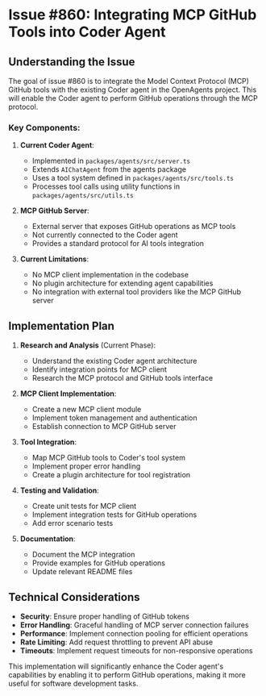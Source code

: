 # Issue #860: Integrating MCP GitHub Tools into Coder Agent

## Understanding the Issue

The goal of issue #860 is to integrate the Model Context Protocol (MCP) GitHub tools with the existing Coder agent in the OpenAgents project. This will enable the Coder agent to perform GitHub operations through the MCP protocol.

### Key Components:

1. **Current Coder Agent**: 
   - Implemented in `packages/agents/src/server.ts`
   - Extends `AIChatAgent` from the agents package
   - Uses a tool system defined in `packages/agents/src/tools.ts`
   - Processes tool calls using utility functions in `packages/agents/src/utils.ts`

2. **MCP GitHub Server**:
   - External server that exposes GitHub operations as MCP tools
   - Not currently connected to the Coder agent
   - Provides a standard protocol for AI tools integration

3. **Current Limitations**:
   - No MCP client implementation in the codebase
   - No plugin architecture for extending agent capabilities
   - No integration with external tool providers like the MCP GitHub server

## Implementation Plan

1. **Research and Analysis** (Current Phase):
   - Understand the existing Coder agent architecture
   - Identify integration points for MCP client
   - Research the MCP protocol and GitHub tools interface

2. **MCP Client Implementation**:
   - Create a new MCP client module
   - Implement token management and authentication
   - Establish connection to MCP GitHub server

3. **Tool Integration**:
   - Map MCP GitHub tools to Coder's tool system
   - Implement proper error handling
   - Create a plugin architecture for tool registration

4. **Testing and Validation**:
   - Create unit tests for MCP client
   - Implement integration tests for GitHub operations
   - Add error scenario tests

5. **Documentation**:
   - Document the MCP integration
   - Provide examples for GitHub operations
   - Update relevant README files

## Technical Considerations

- **Security**: Ensure proper handling of GitHub tokens
- **Error Handling**: Graceful handling of MCP server connection failures
- **Performance**: Implement connection pooling for efficient operations
- **Rate Limiting**: Add request throttling to prevent API abuse
- **Timeouts**: Implement request timeouts for non-responsive operations

This implementation will significantly enhance the Coder agent's capabilities by enabling it to perform GitHub operations, making it more useful for software development tasks.